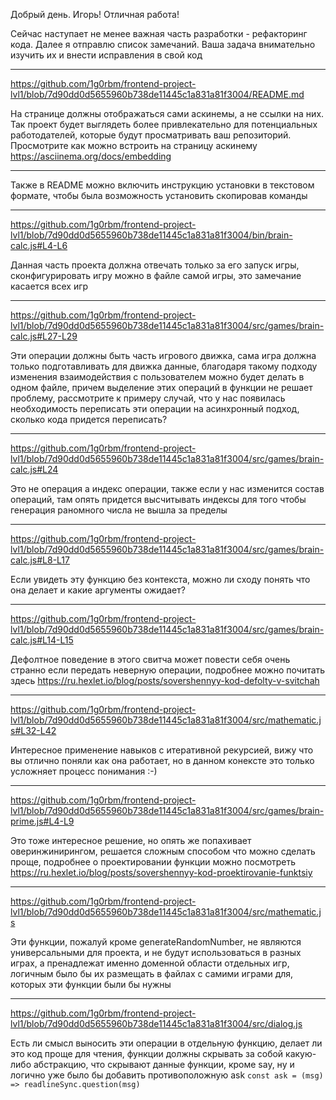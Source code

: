 Добрый день. Игорь! Отличная работа!

Сейчас наступает не менее важная часть разработки - рефакторинг кода. Далее я отправлю список замечаний.
Ваша задача внимательно изучить их и внести исправления в свой код

---

https://github.com/1g0rbm/frontend-project-lvl1/blob/7d90dd0d5655960b738de11445c1a831a81f3004/README.md

На странице должны отображаться сами аскинемы, а не ссылки на них. Так проект будет выглядеть более привлекательно для потенциальных работодателей, которые будут просматривать ваш репозиторий. Просмотрите как можно встроить на страницу аскинему https://asciinema.org/docs/embedding

---

Также в README можно включить инструкцию установки в текстовом формате, чтобы была возможность установить скопировав команды

---

https://github.com/1g0rbm/frontend-project-lvl1/blob/7d90dd0d5655960b738de11445c1a831a81f3004/bin/brain-calc.js#L4-L6

Данная часть проекта должна отвечать только за его запуск игры, сконфигурировать игру можно в файле самой игры, это замечание касается всех игр

---

https://github.com/1g0rbm/frontend-project-lvl1/blob/7d90dd0d5655960b738de11445c1a831a81f3004/src/games/brain-calc.js#L27-L29

Эти операции должны быть часть игрового движка, сама игра должна только подготавливать для движка данные, благодаря такому подходу изменения взаимодействия с пользователем можно будет делать в одном файле, причем выделение этих операций в функции не решает проблему, рассмотрите к примеру случай, что у нас появилась необходимость переписать эти операции на асинхронный подход, сколько кода придется переписать?

---

https://github.com/1g0rbm/frontend-project-lvl1/blob/7d90dd0d5655960b738de11445c1a831a81f3004/src/games/brain-calc.js#L24

Это не операция а индекс операции, также если у нас изменится состав операций, там опять придется высчитывать индексы для того чтобы генерация раномного числа не вышла за пределы

---

https://github.com/1g0rbm/frontend-project-lvl1/blob/7d90dd0d5655960b738de11445c1a831a81f3004/src/games/brain-calc.js#L8-L17

Если увидеть эту функцию без контекста, можно ли сходу понять что она делает и какие аргументы ожидает?

---

https://github.com/1g0rbm/frontend-project-lvl1/blob/7d90dd0d5655960b738de11445c1a831a81f3004/src/games/brain-calc.js#L14-L15

Дефолтное поведение в этого свитча может повести себя очень странно если передать неверную операции, подробнее можно почитать здесь https://ru.hexlet.io/blog/posts/sovershennyy-kod-defolty-v-svitchah

---

https://github.com/1g0rbm/frontend-project-lvl1/blob/7d90dd0d5655960b738de11445c1a831a81f3004/src/mathematic.js#L32-L42

Интересное применение навыков с итеративной рекурсией, вижу что вы отлично поняли как она работает, но в данном конексте это только усложняет процесс понимания :-)

---

https://github.com/1g0rbm/frontend-project-lvl1/blob/7d90dd0d5655960b738de11445c1a831a81f3004/src/games/brain-prime.js#L4-L9

Это тоже интересное решение, но опять же попахивает оверинжинирингом, решается сложным способом что можно сделать проще, подробнее о проектировании функции можно посмотреть https://ru.hexlet.io/blog/posts/sovershennyy-kod-proektirovanie-funktsiy

---

https://github.com/1g0rbm/frontend-project-lvl1/blob/7d90dd0d5655960b738de11445c1a831a81f3004/src/mathematic.js

Эти функции, пожалуй кроме generateRandomNumber, не являются универсальными для проекта, и не будут использоваться в разных играх, а пренадлежат именно доменной области отдельных игр, логичным было бы их размещать в файлах с самими играми для, которых эти функции были бы нужны

---

https://github.com/1g0rbm/frontend-project-lvl1/blob/7d90dd0d5655960b738de11445c1a831a81f3004/src/dialog.js

Есть ли смысл выносить эти операции в отдельную функцию, делает ли это код проще для чтения, функции должны скрывать за собой какую-либо абстракцию, что скрывают данные функции, кроме say, ну и логично уже было бы добавить противоположную ask `const ask = (msg) => readlineSync.question(msg)`

